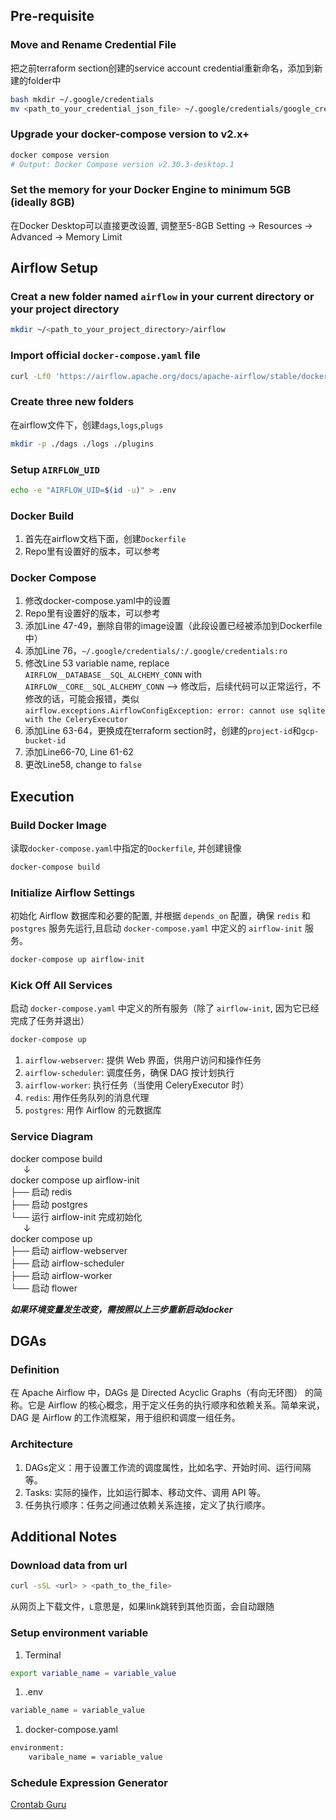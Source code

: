 ## Pre-requisite 
### Move and Rename Credential File
把之前terraform section创建的service account credential重新命名，添加到新建的folder中  
```bash
bash mkdir ~/.google/credentials
mv <path_to_your_credential_json_file> ~/.google/credentials/google_credential.json
```


### Upgrade your docker-compose version to v2.x+
```bash 
docker compose version
# Output: Docker Compose version v2.30.3-desktop.1
```


### Set the memory for your Docker Engine to minimum 5GB (ideally 8GB)
在Docker Desktop可以直接更改设置, 调整至5-8GB
Setting -> Resources -> Advanced -> Memory Limit 

## Airflow Setup
### Creat a new folder named `airflow` in your current directory or your project directory
```bash 
mkdir ~/<path_to_your_project_directory>/airflow
```

### Import official `docker-compose.yaml` file
```bash 
curl -LfO 'https://airflow.apache.org/docs/apache-airflow/stable/docker-compose.yaml'
```

### Create three new folders
在airflow文件下，创建`dags`,`logs`,`plugs`
```bash 
mkdir -p ./dags ./logs ./plugins
```


### Setup `AIRFLOW_UID`
```bash 
echo -e "AIRFLOW_UID=$(id -u)" > .env
```

### Docker Build
1. 首先在airflow文档下面，创建`Dockerfile`
1. Repo里有设置好的版本，可以参考

### Docker Compose
1. 修改docker-compose.yaml中的设置
1. Repo里有设置好的版本，可以参考
1. 添加Line 47-49，删除自带的image设置（此段设置已经被添加到Dockerfile中）
1. 添加Line 76，`~/.google/credentials/:/.google/credentials:ro`
1. 修改Line 53 variable name, replace `AIRFLOW__DATABASE__SQL_ALCHEMY_CONN` with `AIRFLOW__CORE__SQL_ALCHEMY_CONN`
--> 修改后，后续代码可以正常运行，不修改的话，可能会报错，类似`airflow.exceptions.AirflowConfigException: error: cannot use sqlite with the CeleryExecutor`
1. 添加Line 63-64，更换成在terraform section时，创建的`project-id`和`gcp-bucket-id`
1. 添加Line66-70, Line 61-62
1. 更改Line58, change to `false`

## Execution
### Build Docker Image
读取`docker-compose.yaml`中指定的`Dockerfile`, 并创建镜像
```bash 
docker-compose build
```

### Initialize Airflow Settings
初始化 Airflow 数据库和必要的配置, 并根据 `depends_on` 配置，确保 `redis` 和 `postgres` 服务先运行,且启动 `docker-compose.yaml` 中定义的 `airflow-init` 服务。  
```bash 
docker-compose up airflow-init
```

### Kick Off All Services
启动 `docker-compose.yaml` 中定义的所有服务（除了 `airflow-init`, 因为它已经完成了任务并退出）
```bash 
docker-compose up
```
1. `airflow-webserver`: 提供 Web 界面，供用户访问和操作任务
1. `airflow-scheduler`: 调度任务，确保 DAG 按计划执行
1. `airflow-worker`: 执行任务（当使用 CeleryExecutor 时）
1. `redis`: 用作任务队列的消息代理
1. `postgres`: 用作 Airflow 的元数据库

### Service Diagram
docker compose build  
$\quad$  ↓  
docker compose up airflow-init  
  ├── 启动 redis  
  ├── 启动 postgres  
  └── 运行 airflow-init 完成初始化  
$\quad$  ↓  
docker compose up  
  ├── 启动 airflow-webserver  
  ├── 启动 airflow-scheduler  
  ├── 启动 airflow-worker  
  └── 启动 flower  


***如果环境变量发生改变，需按照以上三步重新启动docker***

## DGAs
### Definition
在 Apache Airflow 中，DAGs 是 Directed Acyclic Graphs（有向无环图） 的简称。它是 Airflow 的核心概念，用于定义任务的执行顺序和依赖关系。简单来说，DAG 是 Airflow 的工作流框架，用于组织和调度一组任务。

### Architecture
1. DAGs定义：用于设置工作流的调度属性，比如名字、开始时间、运行间隔等。
1. Tasks: 实际的操作，比如运行脚本、移动文件、调用 API 等。
1. 任务执行顺序：任务之间通过依赖关系连接，定义了执行顺序。

## Additional Notes
### Download data from url
```bash
curl -sSL <url> > <path_to_the_file>
```
从网页上下载文件，`L`意思是，如果link跳转到其他页面，会自动跟随

### Setup environment variable
1. Terminal
```bash
export variable_name = variable_value
```
1. .env
```python
variable_name = variable_value
```

1. docker-compose.yaml
```bash
environment:
    varibale_name = variable_value
```

### Schedule Expression Generator
[Crontab Guru](https://crontab.guru/)